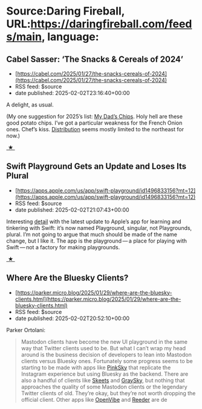 # Source:Daring Fireball, URL:https://daringfireball.com/feeds/main, language:

## Cabel Sasser: ‘The Snacks & Cereals of 2024’
 - [https://cabel.com/2025/01/27/the-snacks-cereals-of-2024](https://cabel.com/2025/01/27/the-snacks-cereals-of-2024)
 - RSS feed: $source
 - date published: 2025-02-02T23:16:40+00:00

<p>A delight, as usual.</p>

<p>(My one suggestion for 2025’s list: <a href="https://www.mydadschips.com/">My Dad’s Chips</a>. Holy hell are these good potato chips. I’ve got a particular weakness for the French Onion ones. Chef’s kiss. <a href="https://www.mydadschips.com/find-us">Distribution</a> seems mostly limited to the northeast for now.)</p>

<div>
<a  title="Permanent link to ‘Cabel Sasser: ‘The Snacks &amp; Cereals of 2024’’"  href="https://daringfireball.net/linked/2025/02/02/cabel-snacks-cereal">&nbsp;★&nbsp;</a>
</div>

## Swift Playground Gets an Update and Loses Its Plural
 - [https://apps.apple.com/us/app/swift-playground/id1496833156?mt=12](https://apps.apple.com/us/app/swift-playground/id1496833156?mt=12)
 - RSS feed: $source
 - date published: 2025-02-02T21:07:43+00:00

<p>Interesting <a href="https://wholesome.computer/@mattpat/113921289516156105">detail</a> with the latest update to Apple’s app for learning and tinkering with Swift: it’s now named Playground, singular, not Playgrounds, plural. I’m not going to argue that much should be made of the name change, but I like it. The app is the playground — a place for playing with Swift — not a factory for making playgrounds.</p>

<div>
<a  title="Permanent link to ‘Swift Playground Gets an Update and Loses Its Plural’"  href="https://daringfireball.net/linked/2025/02/02/swift-playground-no-s">&nbsp;★&nbsp;</a>
</div>

## Where Are the Bluesky Clients?
 - [https://parker.micro.blog/2025/01/29/where-are-the-bluesky-clients.html](https://parker.micro.blog/2025/01/29/where-are-the-bluesky-clients.html)
 - RSS feed: $source
 - date published: 2025-02-02T20:52:10+00:00

<p>Parker Ortolani:</p>

<blockquote>
  <p>Mastodon clients have become the new UI playground in the same way
that Twitter clients used to be. But what I can’t wrap my head
around is the business decision of developers to lean into
Mastodon clients versus Bluesky ones. Fortunately some progress
seems to be starting to be made with apps like <a href="https://apps.apple.com/app/id6740792786">PinkSky</a>
that replicate the Instagram experience but using Bluesky as the
backend. There are also a handful of clients like <a href="https://apps.apple.com/app/id6466340923">Skeets</a>
and <a href="https://apps.apple.com/us/app/graysky-a-bluesky-client/id6448234181">GraySky</a>, but nothing that approaches the quality of
some Mastodon clients or the legendary Twitter clients of old.
They’re okay, but they’re not worth dropping the official client.
Other apps like <a href="https://apps.apple.com/app/id1666230916">OpenVibe</a> and <a href="https://apps.apple.com/app/id6475002485">Reeder</a> are de

